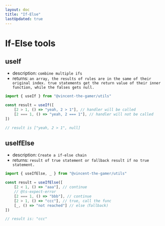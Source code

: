 ```yaml
---
layout: doc
title: "If-Else"
lastUpdated: true
---
```


# If-Else tools

## useIf
- description: `combine multiple ifs`
- returns: `an array, the results of rules are in the same of their original index. true statements get the return value of their inner function, while the falses gets null.`

```ts twoslash
import { useIf } from "@vincent-the-gamer/utils"

const result = useIf([
    [2 > 1, () => "yeah, 2 > 1"], // handler will be called
    [2 === 1, () => "yeah, 2 === 1"], // handler will not be called
])

// result is ["yeah, 2 > 1", null]
```

## useIfElse
- description: `Create a if-else chain`
- returns: `result of true statement or fallback result if no true statement.`

```ts twoslash
import { useIfElse, _ } from "@vincent-the-gamer/utils"

const result = useIfElse([
    [2 < 1, () => "aaa"], // continue
    // @ts-expect-error
    [2 === 1, () => "bbb"], // continue
    [2 > 1, () => "ccc"], // true, call the func
    [_, () => "not reached"] // else（fallback)
])

// result is: "ccc"
```